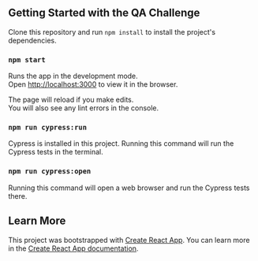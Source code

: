 ## Getting Started with the QA Challenge

Clone this repository and run `npm install` to install the project's dependencies.

### `npm start`

Runs the app in the development mode.\
Open [http://localhost:3000](http://localhost:3000) to view it in the browser.

The page will reload if you make edits.\
You will also see any lint errors in the console.

### `npm run cypress:run`

Cypress is installed in this project. Running this command will run the Cypress tests in the terminal.

### `npm run cypress:open`

Running this command will open a web browser and run the Cypress tests there.

## Learn More

This project was bootstrapped with [Create React App](https://github.com/facebook/create-react-app). You can learn more in the [Create React App documentation](https://facebook.github.io/create-react-app/docs/getting-started).
